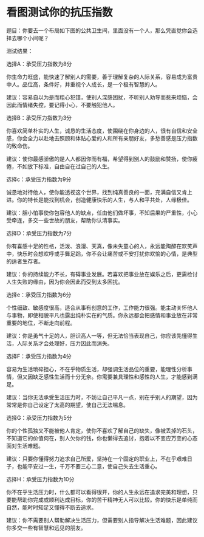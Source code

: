 # 看图测试你的抗压指数

题目：你要去一个布局如下图的公共卫生间，里面没有一个人，那么凭直觉你会选择去哪个小间呢？ 

测试结果： 

选择A：承受压力指数为8分 

你生命力旺盛，能快速了解别人的需要，善于理解复杂的人际关系，容易成为富贵中人。品位高，条件好，并重视个人成长，是一个极有智慧的人。 

建议：容易自以为是而粗心犯错，使别人深感困扰，不听别人劝导而惹来烦恼，会因此而情绪失控，要记得小心，不要触犯他人。 

选择B：承受压力指数为3分 

你喜欢简单朴实的人生，诚恳的生活态度，使围绕在你身边的人，很有自信和安全感，你会全力以赴地去照顾和体贴心爱的人和所有亲朋好友，多愁善感是压力指数的致命伤。 

建议：使你最感骄傲的是人人都因你而有福，希望得到别人的鼓励和赞扬，使你疲倦，不如放下标准，自由自在过自己的人生。 

选择c：承受压力指数为9分 

诚恳地对待他人，使你能透视这个世界，找到纯真善良的一面，充满自信又肯上进。你的特长是能找到机会，创造健康快乐的人生，与人和平共处，人缘极佳。 

建议：胆小怕事使你包容他人的缺点，任由他们做坏事，不知后果的严重性，小心受牵连，多交一些世故的朋友，帮助你认清事实。 

选择D：承受压力指数为7分 

你有喜感十足的性格，活泼、浪漫、天真，像未失童心的人，永远能陶醉在欢笑声中，快乐时会想欢呼或手舞足蹈，你不会让痛苦或不安打扰你欢愉的心情，是典型的适者生存者。 

建议：你的持续能力不长，有碍事业发展。若喜欢把事业放在娱乐之后，更需检讨人生失败的缘由，因为你会因此而受到太多困扰。 

选择e：承受压力指数为6分 

个性细致、敏感度很高，适合从事有创意的工作，工作能力很强。能主动关怀他人与事物，即使相貌平凡也露出纯朴实在的气质。你永远都会把感情和事业放在非常重要的地位，不断走向前程。 

建议：你是勇气十足的人，胆识高人一等，但无法恰当表现自己，你应该先懂得生活，人际关系才会处理好，压力因此而消失。 

选择F：承受压力指数为4分 

容易为生活琐碎担心，不在乎物质生活，却强调生活品位的重要，能理性分析事情，但又因缺乏感性生活而十分无奈。你需要兼具理性和感性的人生，才能感到满足。 

建议：当你无法承受生活压力时，不妨让自己平凡一点，别在乎别人的期望，因为常常是你自己设定了太高的期望，使自己无法喘息。 

选择G：承受压力指数为5分 

你的个性孤独又不能被他人肯定，使你不喜欢了解自己的缺失，像被丢掉的石头，不知道它的价值何在，别人欠你的钱，你也懒得去追讨，抱着以不变应万变的心态面对生活难题。 

建议：只要你懂得努力追求自己所爱，坚持在一个固定的职业上，不在乎艰难日子，也能平安过一生，千万不要三心二意，使自己失去生活重心。 

选择H：承受压力指数为10分 

你不在乎生活压力时，什么都可以看得很开，你的人生永远在追求完美和理想，只要能帮助你完成或顺利达成目标，你的苦干精神无人可以比较。你的快乐是单纯而自然，能时时知足又懂得不断去追求。 

建议：你不需要别人帮助解决生活压力，但需要别人指导解决生活难题，因此建议你多交一些有智慧和远见的朋友。